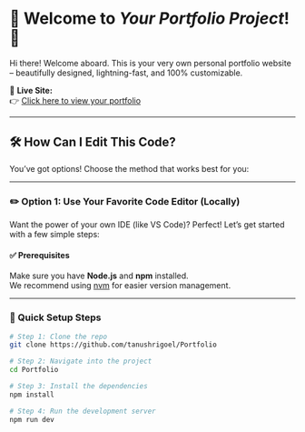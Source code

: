 # 🎉 Welcome to *Your Portfolio Project*! 👋

Hi there! Welcome aboard. This is your very own personal portfolio website – beautifully designed, lightning-fast, and 100% customizable.

🚀 **Live Site:**  
👉 [Click here to view your portfolio](https://prince-portfolio1.vercel.app/)

---

## 🛠️ How Can I Edit This Code?

You’ve got options! Choose the method that works best for you:

---

### ✏️ **Option 1: Use Your Favorite Code Editor (Locally)**

Want the power of your own IDE (like VS Code)? Perfect! Let’s get started with a few simple steps:

#### ✅ **Prerequisites**
Make sure you have **Node.js** and **npm** installed.  
We recommend using [nvm](https://github.com/nvm-sh/nvm) for easier version management.

---

### 🚀 Quick Setup Steps

```bash
# Step 1: Clone the repo
git clone https://github.com/tanushrigoel/Portfolio

# Step 2: Navigate into the project
cd Portfolio

# Step 3: Install the dependencies
npm install

# Step 4: Run the development server
npm run dev
